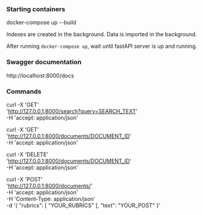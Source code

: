 ### Starting containers

docker-compose up --build

Indexes are created in the background. Data is imported in the background.

After running `docker-compose up`, wait until fastAPI server is up and running.

### Swagger documentation

http://localhost:8000/docs

### Commands

curl -X 'GET' \
  'http://127.0.0.1:8000/search?query=SEARCH_TEXT' \
  -H 'accept: application/json'

curl -X 'GET' \
  'http://127.0.0.1:8000/documents/DOCUMENT_ID' \
  -H 'accept: application/json'

curl -X 'DELETE' \
  'http://127.0.0.1:8000/documents/DOCUMENT_ID' \
  -H 'accept: application/json'

curl -X 'POST' \
  'http://127.0.0.1:8000/documents/' \
  -H 'accept: application/json' \
  -H 'Content-Type: application/json' \
  -d '{
  "rubrics": [
    "YOUR_RUBRICS"
  ],
  "text": "YOUR_POST"
}'
